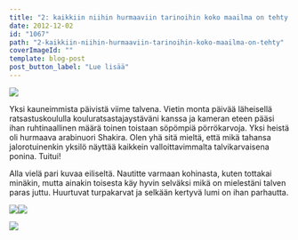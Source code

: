 ```yaml
---
title: "2: kaikkiin niihin hurmaaviin tarinoihin koko maailma on tehty."
date: 2012-12-02
id: "1067"
path: "2-kaikkiin-niihin-hurmaaviin-tarinoihin-koko-maailma-on-tehty"
coverImageId: ""
template: blog-post
post_button_label: "Lue lisää"
---
```


[![](/images/k2.jpg)](http://2.bp.blogspot.com/-GA1tRKzgnOw/ULs4I76EIBI/AAAAAAAAC9A/AACWj3yD44c/s1600/k2.jpg)

Yksi kauneimmista päivistä viime talvena. Vietin monta päivää läheisellä ratsastuskoululla kouluratsastajaystäväni kanssa ja kameran eteen pääsi ihan ruhtinaallinen määrä toinen toistaan söpömpiä pörrökarvoja. Yksi heistä oli hurmaava arabinuori Shakira. Olen yhä sitä mieltä, että mikä tahansa jalorotuinenkin yksilö näyttää kaikkein valloittavimmalta talvikarvaisena ponina. Tuitui!

Alla vielä pari kuvaa eiliseltä. Nautitte varmaan kohinasta, kuten tottakai minäkin, mutta ainakin toisesta käy hyvin selväksi mikä on mielestäni talven paras juttu. Huurtuvat turpakarvat ja selkään kertyvä lumi on ihan parhautta.

[![](/images/IMG_0161y.JPG)](http://4.bp.blogspot.com/-gzFQYYJEvVw/ULtHsiyMPSI/AAAAAAAAC-4/Cr38n5Rt_OM/s1600/IMG_0161y.JPG)[![](/images/IMG_0244y.JPG)](http://4.bp.blogspot.com/-C9BMcUzsA3c/ULtGZpxOLqI/AAAAAAAAC-o/izmrxUDS05A/s1600/IMG_0244y.JPG)

[![](/images/ak.jpg)](http://3.bp.blogspot.com/-MCXi_j-8d3g/ULtGfkWY02I/AAAAAAAAC-w/dhJHsuYF8uU/s1600/ak.jpg)

